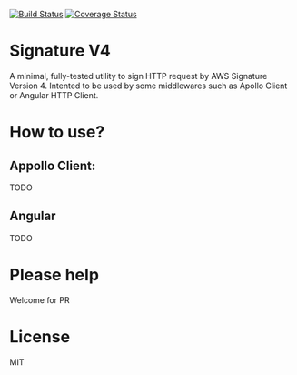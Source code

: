 [![Build Status](https://travis-ci.org/goldenbearkin/signature-v4.svg?branch=master)](https://travis-ci.org/goldenbearkin/signature-v4)
[![Coverage Status](https://coveralls.io/repos/github/goldenbearkin/signature-v4/badge.svg?branch=master)](https://coveralls.io/github/goldenbearkin/signature-v4?branch=master)

# Signature V4

A minimal, fully-tested utility to sign HTTP request by AWS Signature Version 4. Intented to be used by some middlewares such as Apollo Client or Angular HTTP Client.


# How to use?

## Appollo Client:
TODO

## Angular
TODO

# Please help

Welcome for PR 

# License

MIT